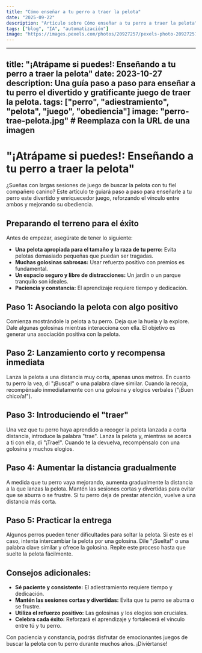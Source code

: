 ```yaml
---
title: "Cómo enseñar a tu perro a traer la pelota"
date: "2025-09-22"
description: "Artículo sobre Cómo enseñar a tu perro a traer la pelota"
tags: ["blog", "IA", "automatización"]
image: "https://images.pexels.com/photos/20927257/pexels-photo-20927257.jpeg?auto=compress&cs=tinysrgb&h=350"
---
```


---
title: "¡Atrápame si puedes!: Enseñando a tu perro a traer la pelota"
date: 2023-10-27
description: Una guía paso a paso para enseñar a tu perro el divertido y gratificante juego de traer la pelota.
tags: ["perro", "adiestramiento", "pelota", "juego", "obediencia"]
image: "perro-trae-pelota.jpg" # Reemplaza con la URL de una imagen
---

# "¡Atrápame si puedes!: Enseñando a tu perro a traer la pelota"

¿Sueñas con largas sesiones de juego de buscar la pelota con tu fiel compañero canino?  Este artículo te guiará paso a paso para enseñarle a tu perro este divertido y enriquecedor juego, reforzando el vínculo entre ambos y mejorando su obediencia.


## Preparando el terreno para el éxito

Antes de empezar, asegúrate de tener lo siguiente:

* **Una pelota apropiada para el tamaño y la raza de tu perro:**  Evita pelotas demasiado pequeñas que puedan ser tragadas.
* **Muchas golosinas sabrosas:**  Usar refuerzo positivo con premios es fundamental.
* **Un espacio seguro y libre de distracciones:**  Un jardín o un parque tranquilo son ideales.
* **Paciencia y constancia:**  El aprendizaje requiere tiempo y dedicación.


## Paso 1: Asociando la pelota con algo positivo

Comienza mostrándole la pelota a tu perro. Deja que la huela y la explore.  Dale algunas golosinas mientras interacciona con ella.  El objetivo es generar una asociación positiva con la pelota.


## Paso 2: Lanzamiento corto y recompensa inmediata

Lanza la pelota a una distancia muy corta, apenas unos metros.  En cuanto tu perro la vea, di "¡Busca!" o una palabra clave similar.  Cuando la recoja, recompénsalo inmediatamente con una golosina y elogios verbales ("¡Buen chico/a!").


## Paso 3: Introduciendo el "traer"

Una vez que tu perro haya aprendido a recoger la pelota lanzada a corta distancia, introduce la palabra "trae".  Lanza la pelota y, mientras se acerca a ti con ella, di "¡Trae!".  Cuando te la devuelva, recompénsalo con una golosina y muchos elogios.


## Paso 4: Aumentar la distancia gradualmente

A medida que tu perro vaya mejorando, aumenta gradualmente la distancia a la que lanzas la pelota.  Mantén las sesiones cortas y divertidas para evitar que se aburra o se frustre.  Si tu perro deja de prestar atención, vuelve a una distancia más corta.


## Paso 5:  Practicar la entrega

Algunos perros pueden tener dificultades para soltar la pelota.  Si este es el caso, intenta intercambiar la pelota por una golosina.  Dile "¡Suelta!" o una palabra clave similar y ofrece la golosina.  Repite este proceso hasta que suelte la pelota fácilmente.


## Consejos adicionales:

* **Sé paciente y consistente:**  El adiestramiento requiere tiempo y dedicación.
* **Mantén las sesiones cortas y divertidas:**  Evita que tu perro se aburra o se frustre.
* **Utiliza el refuerzo positivo:**  Las golosinas y los elogios son cruciales.
* **Celebra cada éxito:**  Reforzará el aprendizaje y fortalecerá el vínculo entre tú y tu perro.


Con paciencia y constancia, podrás disfrutar de emocionantes juegos de buscar la pelota con tu perro durante muchos años. ¡Diviértanse!
